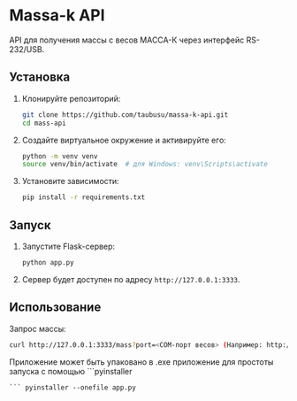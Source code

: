 # Massa-k API

API для получения массы с весов МАССА-К через интерфейс RS-232/USB.

## Установка

1. Клонируйте репозиторий:
    ```sh
    git clone https://github.com/taubusu/massa-k-api.git
    cd mass-api
    ```

2. Создайте виртуальное окружение и активируйте его:
    ```sh
    python -m venv venv
    source venv/bin/activate  # для Windows: venv\Scripts\activate
    ```

3. Установите зависимости:
    ```sh
    pip install -r requirements.txt
    ```

## Запуск

1. Запустите Flask-сервер:
    ```sh
    python app.py
    ```

2. Сервер будет доступен по адресу `http://127.0.0.1:3333`.

## Использование

Запрос массы:
```sh
curl http://127.0.0.1:3333/mass?port=<COM-порт весов> (Например: http://127.0.0.1:3333/mass?port=СOM3)
```

Приложение может быть упаковано в .exe приложение для простоты запуска с помощью ```pyinstaller
```
``` pyinstaller --onefile app.py
```


